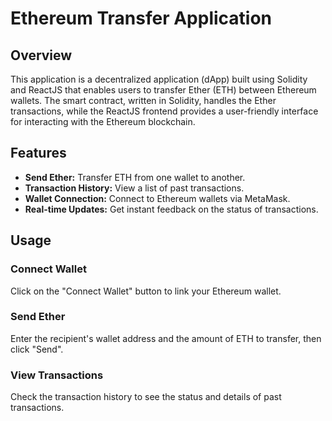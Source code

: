 # Ethereum Transfer Application

## Overview

This application is a decentralized application (dApp) built using Solidity and ReactJS that enables users to transfer Ether (ETH) between Ethereum wallets. The smart contract, written in Solidity, handles the Ether transactions, while the ReactJS frontend provides a user-friendly interface for interacting with the Ethereum blockchain.

## Features

- **Send Ether:** Transfer ETH from one wallet to another.
- **Transaction History:** View a list of past transactions.
- **Wallet Connection:** Connect to Ethereum wallets via MetaMask.
- **Real-time Updates:** Get instant feedback on the status of transactions.

## Usage

### Connect Wallet
Click on the "Connect Wallet" button to link your Ethereum wallet.

### Send Ether
Enter the recipient's wallet address and the amount of ETH to transfer, then click "Send".

### View Transactions
Check the transaction history to see the status and details of past transactions.

